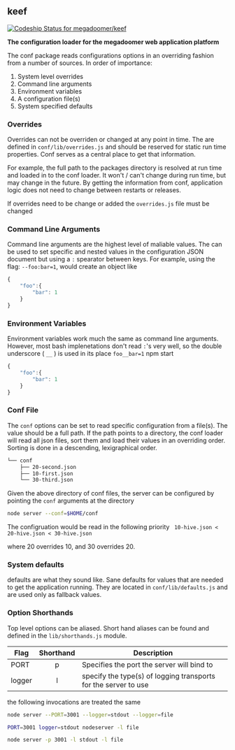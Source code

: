 ## keef

[ ![Codeship Status for megadoomer/keef](https://codeship.com/projects/0e911ba0-bbd4-0132-2beb-7ab97aac1fb6/status?branch=master)](https://codeship.com/projects/72290)

**The configuration loader for the megadoomer web application platform**

The conf package reads configurations options in an overriding fashion from a number of sources. In order of importance:

1. System level overrides
2. Command line arguments
3. Environment variables
4. A configuration file(s)
5. System specified defaults

### Overrides
Overrides can not be overriden or changed at any point in time. The are defined in `conf/lib/overrides.js` and should be reserved for static run time properties. Conf serves as a central place to get that information. 

For example, the full path to the packages directory is resolved at run time and loaded in to the conf loader. It won't / can't change during run time, but may change in the future. By getting the information from conf, application logic does not need to change between restarts or releases.

If overrides need to be change or added the `overrides.js` file must be changed

### Command Line Arguments
Command line arguments are the highest level of maliable values. The can be used to set specific and nested values in the configuration JSON document but using a `:` spearator between keys. For example, using the flag: `--foo:bar=1`, would create an object like

```js
{
	"foo":{
		"bar": 1
	}
}
```

### Environment Variables
Environment variables work much the same as command line arguments. However, most bash implenetations don't read `:`'s very well, so the double underscore ( `__` ) is used in its place `foo__bar=1` npm start

```js
{
	"foo":{
		"bar": 1
	}
}
```

### Conf File
The `conf` options can be set to read specific configuration from a file(s). The value should be a full path. If the path points to a directory, the conf loader will read all json files, sort them and load their values in an overriding order. Sorting is done in a descending, lexigraphical order.

```sh
└── conf
    ├── 20-second.json
    ├── 10-first.json
    └── 30-third.json
```

Given the above directory of conf files, the server can be configured by pointing the `conf` arguments at the directory

```sh
node server --conf=$HOME/conf
```

The configruation would be read in the following priority
``` 10-hive.json < 20-hive.json < 30-hive.json```

where 20 overrides 10, and 30 overrides 20.

### System defaults
defaults are what they sound like. Sane defaults for values that are needed to get the application running. They are located in `conf/lib/defaults.js` and are used only as fallback values.

### Option Shorthands
Top level options can be aliased. Short hand aliases can be found and defined in the `lib/shorthands.js` module.

Flag | Shorthand | Description 
-----|:---------:|------------
PORT | p | Specifies the port the server will bind to
logger | l | specify the type(s) of logging transports for the server to use

the following invocations are treated the same

```sh
node server --PORT=3001 --logger=stdout --logger=file
```
```sh
PORT=3001 logger=stdout nodeserver -l file
```
```sh
node server -p 3001 -l stdout -l file
```